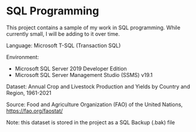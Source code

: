 # SQL Programming

This project contains a sample of my work in SQL programming. While currently small, I will be adding to it over time.

Language: Microsoft T-SQL (Transaction SQL)

Environment: 
- Microsoft SQL Server 2019 Developer Edition
- Microsoft SQL Server Management Studio (SSMS) v19.1

Dataset: Annual Crop and Livestock Production and Yields by Country and Region, 1961-2021

Source: Food and Agriculture Organization (FAO) of the United Nations, https://fao.org/faostat/

Note: this dataset is stored in the project as a SQL Backup (.bak) file
